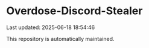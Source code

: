 # Overdose-Discord-Stealer

Last updated: 2025-06-18 18:54:46

This repository is automatically maintained.
